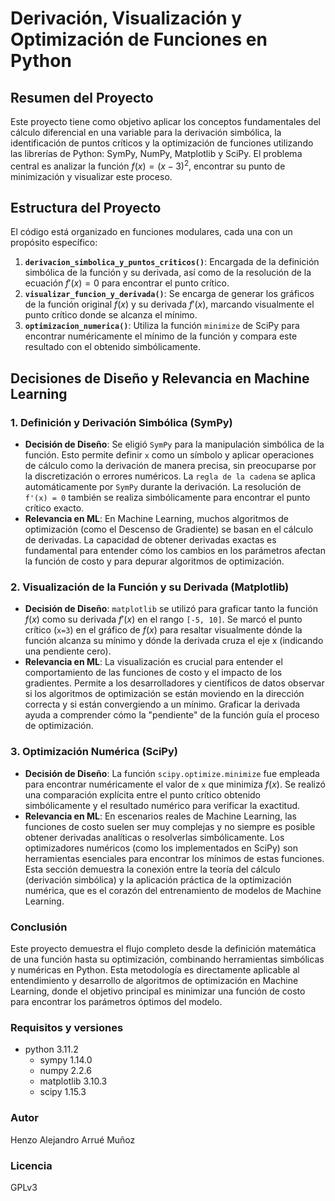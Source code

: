 # Derivación, Visualización y Optimización de Funciones en Python

## Resumen del Proyecto

Este proyecto tiene como objetivo aplicar los conceptos fundamentales del cálculo diferencial en una variable para la derivación simbólica, la identificación de puntos críticos y la optimización de funciones utilizando las librerías de Python: SymPy, NumPy, Matplotlib y SciPy. El problema central es analizar la función $f(x) = (x-3)^2$, encontrar su punto de minimización y visualizar este proceso.

## Estructura del Proyecto

El código está organizado en funciones modulares, cada una con un propósito específico:

1.  **`derivacion_simbolica_y_puntos_criticos()`**: Encargada de la definición simbólica de la función y su derivada, así como de la resolución de la ecuación $f'(x) = 0$ para encontrar el punto crítico.
2.  **`visualizar_funcion_y_derivada()`**: Se encarga de generar los gráficos de la función original $f(x)$ y su derivada $f'(x)$, marcando visualmente el punto crítico donde se alcanza el mínimo.
3.  **`optimizacion_numerica()`**: Utiliza la función `minimize` de SciPy para encontrar numéricamente el mínimo de la función y compara este resultado con el obtenido simbólicamente.

## Decisiones de Diseño y Relevancia en Machine Learning

### 1. Definición y Derivación Simbólica (SymPy)

* **Decisión de Diseño**: Se eligió `SymPy` para la manipulación simbólica de la función. Esto permite definir `x` como un símbolo y aplicar operaciones de cálculo como la derivación de manera precisa, sin preocuparse por la discretización o errores numéricos. La `regla de la cadena` se aplica automáticamente por `SymPy` durante la derivación. La resolución de `f'(x) = 0` también se realiza simbólicamente para encontrar el punto crítico exacto.
* **Relevancia en ML**: En Machine Learning, muchos algoritmos de optimización (como el Descenso de Gradiente) se basan en el cálculo de derivadas. La capacidad de obtener derivadas exactas es fundamental para entender cómo los cambios en los parámetros afectan la función de costo y para depurar algoritmos de optimización.

### 2. Visualización de la Función y su Derivada (Matplotlib)

* **Decisión de Diseño**: `matplotlib` se utilizó para graficar tanto la función $f(x)$ como su derivada $f'(x)$ en el rango `[-5, 10]`. Se marcó el punto crítico (`x=3`) en el gráfico de $f(x)$ para resaltar visualmente dónde la función alcanza su mínimo y dónde la derivada cruza el eje x (indicando una pendiente cero).
* **Relevancia en ML**: La visualización es crucial para entender el comportamiento de las funciones de costo y el impacto de los gradientes. Permite a los desarrolladores y científicos de datos observar si los algoritmos de optimización se están moviendo en la dirección correcta y si están convergiendo a un mínimo. Graficar la derivada ayuda a comprender cómo la "pendiente" de la función guía el proceso de optimización.

### 3. Optimización Numérica (SciPy)

* **Decisión de Diseño**: La función `scipy.optimize.minimize` fue empleada para encontrar numéricamente el valor de `x` que minimiza $f(x)$. Se realizó una comparación explícita entre el punto crítico obtenido simbólicamente y el resultado numérico para verificar la exactitud.
* **Relevancia en ML**: En escenarios reales de Machine Learning, las funciones de costo suelen ser muy complejas y no siempre es posible obtener derivadas analíticas o resolverlas simbólicamente. Los optimizadores numéricos (como los implementados en SciPy) son herramientas esenciales para encontrar los mínimos de estas funciones. Esta sección demuestra la conexión entre la teoría del cálculo (derivación simbólica) y la aplicación práctica de la optimización numérica, que es el corazón del entrenamiento de modelos de Machine Learning.

### Conclusión

Este proyecto demuestra el flujo completo desde la definición matemática de una función hasta su optimización, combinando herramientas simbólicas y numéricas en Python. Esta metodología es directamente aplicable al entendimiento y desarrollo de algoritmos de optimización en Machine Learning, donde el objetivo principal es minimizar una función de costo para encontrar los parámetros óptimos del modelo.

### Requisitos y versiones

- python 3.11.2
    - sympy 1.14.0
    - numpy 2.2.6
    - matplotlib 3.10.3
    - scipy 1.15.3

### Autor

Henzo Alejandro Arrué Muñoz

### Licencia

GPLv3